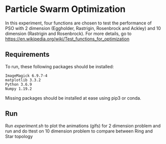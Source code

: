 # Particle Swarm Optimization
In this experiment, four functions are chosen to test the performance of PSO with 2 dimension (Eggholder, Rastrigin, Rosenbrock and Ackley) and 10 dimension (Rastrigin and Rosenbrock).
For more details, go to https://en.wikipedia.org/wiki/Test_functions_for_optimization
## Requirements
To run, these following packages should be installed:
```
ImageMagick 6.9.7-4
matplotlib 3.3.2
Python 3.6.9
Numpy 1.19.2
```
Missing packages should be installed at ease using pip3 or conda.

## Run

Run *experiment.sh* to plot the animations (gifs) for 2 dimension problem and run and do ttest on 10 dimension problem to compare between Ring and Star topology

